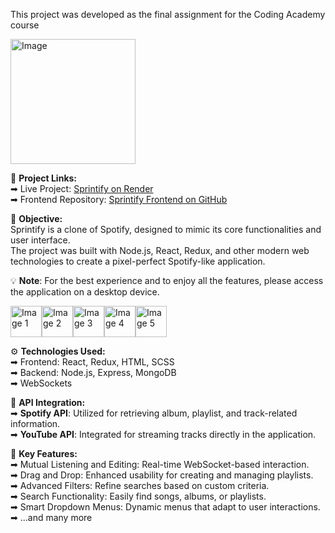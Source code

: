 This project was developed as the final assignment for the Coding Academy course

<img src="https://github.com/user-attachments/assets/cec570ae-4a25-469e-b370-84e1b65196a6" alt="Image" height="200px">


🔗 **Project Links:**  
➡ Live Project: [Sprintify on Render](https://sprintify.onrender.com/)  
➡ Frontend Repository: [Sprintify Frontend on GitHub](https://github.com/omrizb/sprintify-frontend)

🎯 **Objective:**  
Sprintify is a clone of Spotify, designed to mimic its core functionalities and user interface.  
The project was built with Node.js, React, Redux, and other modern web technologies to create a pixel-perfect Spotify-like application.

💡 **Note**: For the best experience and to enjoy all the features, please access the application on a desktop device.

<img src="https://github.com/user-attachments/assets/4fff3359-0789-41b6-b496-92f8245851ac" alt="Image 1" height="50px"><img src="https://github.com/user-attachments/assets/91e474f4-31d7-4d62-94b3-b9d95162c2fb" alt="Image 2" height="50px"><img src="https://github.com/user-attachments/assets/d2a87e03-d9f1-46d7-b91f-f0b82d3be1d3" alt="Image 3" height="50px"><img src="https://github.com/user-attachments/assets/f2d231c5-1f16-493c-9513-31251004d65f" alt="Image 4" height="50px"><img src="https://github.com/user-attachments/assets/655fbab4-d1b3-4dd6-87d2-db31edb2ee36" alt="Image 5" height="50px">

⚙️ **Technologies Used:**  
➡ Frontend: React, Redux, HTML, SCSS  
➡ Backend: Node.js, Express, MongoDB  
➡ WebSockets

🎵 **API Integration:**  
➡ **Spotify API**: Utilized for retrieving album, playlist, and track-related information.  
➡ **YouTube API**: Integrated for streaming tracks directly in the application.
 
🔑 **Key Features:**  
➡ Mutual Listening and Editing: Real-time WebSocket-based interaction.  
➡ Drag and Drop: Enhanced usability for creating and managing playlists.  
➡ Advanced Filters: Refine searches based on custom criteria.  
➡ Search Functionality: Easily find songs, albums, or playlists.  
➡ Smart Dropdown Menus: Dynamic menus that adapt to user interactions.  
➡ ...and many more
